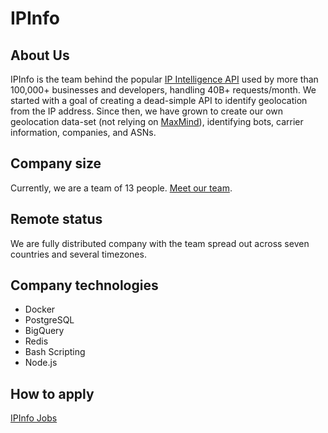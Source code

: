 # IPInfo

## About Us

IPInfo is the team behind the popular [IP Intelligence API](https://ipinfo.io) used by more than 100,000+ businesses and developers, handling 40B+ requests/month. We started with a goal of creating a dead-simple API to identify geolocation from the IP address. Since then, we have grown to create our own geolocation data-set (not relying on [MaxMind](https://www.maxmind.com/)), identifying bots, carrier information, companies, and ASNs.

## Company size

Currently, we are a team of 13 people. [Meet our team](https://ipinfo.io/about).

## Remote status

We are fully distributed company with the team spread out across seven countries and several timezones. 

## Company technologies

* Docker
* PostgreSQL
* BigQuery
* Redis
* Bash Scripting
* Node.js

## How to apply

[IPInfo Jobs](https://ipinfo.io/jobs)
